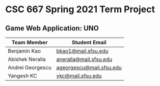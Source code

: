 # CSC 667 Spring 2021 Term Project

## Game Web Application: UNO

| **Team Member** | **Student Email** |
| ---------------- | ---------------- |
| Benjamin Kao | bkao1@mail.sfsu.edu |
| Abishek Neralla | aneralla@mail.sfsu.edu |
| Andrei Georgescu | ageorgescu@mail.sfsu.edu |
| Yangesh KC      | ykc@mail.sfsu.edu|
